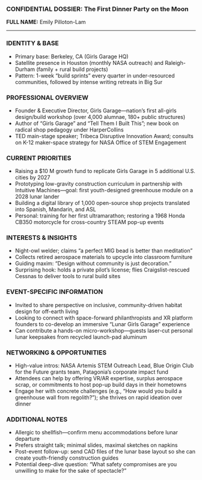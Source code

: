 ### CONFIDENTIAL DOSSIER: The First Dinner Party on the Moon

**FULL NAME:** Emily Pilloton-Lam

---
### IDENTITY & BASE
- Primary base: Berkeley, CA (Girls Garage HQ)
- Satellite presence in Houston (monthly NASA outreach) and Raleigh-Durham (family + rural build projects)
- Pattern: 1-week “build sprints” every quarter in under-resourced communities, followed by intense writing retreats in Big Sur

### PROFESSIONAL OVERVIEW
- Founder & Executive Director, Girls Garage—nation’s first all-girls design/build workshop (over 4,000 alumnae, 180+ public structures)
- Author of “Girls Garage” and “Tell Them I Built This”; new book on radical shop pedagogy under HarperCollins
- TED main-stage speaker; Tribeca Disruptive Innovation Award; consults on K-12 maker-space strategy for NASA Office of STEM Engagement

### CURRENT PRIORITIES
- Raising a $10 M growth fund to replicate Girls Garage in 5 additional U.S. cities by 2027
- Prototyping low-gravity construction curriculum in partnership with Intuitive Machines—goal: first youth-designed greenhouse module on a 2028 lunar lander
- Building a digital library of 1,000 open-source shop projects translated into Spanish, Mandarin, and ASL
- Personal: training for her first ultramarathon; restoring a 1968 Honda CB350 motorcycle for cross-country STEAM pop-up events

### INTERESTS & INSIGHTS
- Night-owl welder; claims “a perfect MIG bead is better than meditation”
- Collects retired aerospace materials to upcycle into classroom furniture
- Guiding maxim: “Design without community is just decoration.”
- Surprising hook: holds a private pilot’s license; flies Craigslist-rescued Cessnas to deliver tools to rural build sites

### EVENT-SPECIFIC INFORMATION
- Invited to share perspective on inclusive, community-driven habitat design for off-earth living
- Looking to connect with space-forward philanthropists and XR platform founders to co-develop an immersive “Lunar Girls Garage” experience
- Can contribute a hands-on micro-workshop—guests laser-cut personal lunar keepsakes from recycled launch-pad aluminum

### NETWORKING & OPPORTUNITIES
- High-value intros: NASA Artemis STEM Outreach Lead, Blue Origin Club for the Future grants team, Patagonia’s corporate impact fund
- Attendees can help by offering VR/AR expertise, surplus aerospace scrap, or commitments to host pop-up build days in their hometowns
- Engage her with concrete challenges (e.g., “How would you build a greenhouse wall from regolith?”); she thrives on rapid ideation over dinner

### ADDITIONAL NOTES
- Allergic to shellfish—confirm menu accommodations before lunar departure
- Prefers straight talk; minimal slides, maximal sketches on napkins
- Post-event follow-up: send CAD files of the lunar base layout so she can create youth-friendly construction guides
- Potential deep-dive question: “What safety compromises are you unwilling to make for the sake of spectacle?”